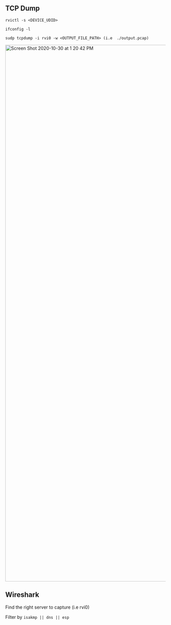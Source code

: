 ## TCP Dump

`rvictl -s <DEVICE_UDID>`

`ifconfig -l`

`sudp tcpdump -i rvi0 -w <OUTPUT_FILE_PATH> (i.e  ./output.pcap)`

<img width="1680" alt="Screen Shot 2020-10-30 at 1 20 42 PM" src="https://github.com/DexCodeMobile/xcode-debuggin/assets/1080918/947be1b5-1990-4674-a696-f2105bfdef58">


## Wireshark

Find the right server to capture (i.e rvi0)

Filter by `isakmp || dns || esp`
